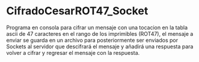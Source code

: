 # CifradoCesarROT47_Socket
Programa en consola para cifrar un mensaje con una tocacion en la tabla ascii de 47 caracteres en el rango de los imprimibles (ROT47), el mensaje a enviar se guarda en un archivo para posteriormente ser enviados por Sockets al servidor que descifrará el mensaje y añadirá una respuesta para volver a cifrar y regresar el mensaje con la respuesta. 
